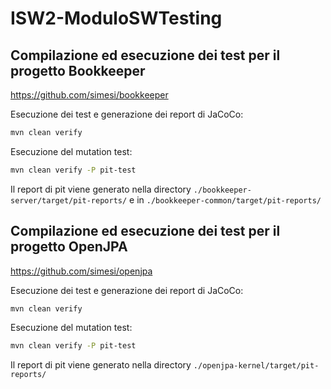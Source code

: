 # ISW2-ModuloSWTesting

## Compilazione ed esecuzione dei test per il progetto Bookkeeper

https://github.com/simesi/bookkeeper

Esecuzione dei test e generazione dei report di JaCoCo:
```bash
mvn clean verify
```

Esecuzione del mutation test:
```bash
mvn clean verify -P pit-test
```
Il report di pit viene generato nella directory ```./bookkeeper-server/target/pit-reports/``` e in  ```./bookkeeper-common/target/pit-reports/```

## Compilazione ed esecuzione dei test per il progetto OpenJPA

https://github.com/simesi/openjpa

Esecuzione dei test e generazione dei report di JaCoCo:
```bash
mvn clean verify
```

Esecuzione del mutation test:
```bash
mvn clean verify -P pit-test
```
Il report di pit viene generato nella directory ```./openjpa-kernel/target/pit-reports/```
